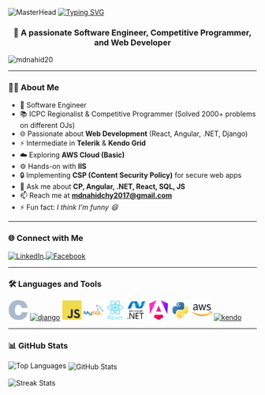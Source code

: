 ![MasterHead](https://thumbs.dreamstime.com/b/horizontal-banner-hands-typing-laptop-keyboard-various-electronic-devices-symbols-programming-software-horizontal-125917922.jpg)
[![Typing SVG](https://readme-typing-svg.demolab.com?font=Fira+Code&pause=1000&width=435&lines=HI+there%2C+I'm++Md+Nahid+Chowdhury)](https://git.io/typing-svg)
<h3 align="center">🚀 A passionate Software Engineer, Competitive Programmer, and Web Developer</h3>
<p align="left"> <img src="https://komarev.com/ghpvc/?username=mdnahid20&label=Profile%20views&color=0e75b6&style=flat" alt="mdnahid20" /> </p>


---

### 👨‍💻 About Me  
- 💼 Software Engineer 
- 📚 ICPC Regionalist & Competitive Programmer (Solved 2000+ problems on different OJs)  
- 🌐 Passionate about **Web Development** (React, Angular, .NET, Django)  
- ⚡ Intermediate in **Telerik** & **Kendo Grid**  
- ☁️ Exploring **AWS Cloud (Basic)**  
- ⚙️ Hands-on with **IIS**  
- 🔒 Implementing **CSP (Content Security Policy)** for secure web apps   
- 💬 Ask me about **CP, Angular, .NET, React, SQL, JS**  
- 📫 Reach me at **mdnahidchy2017@gmail.com**  
- ⚡ Fun fact: *I think I’m funny 😄*  

---

### 🌐 Connect with Me  
<p align="left">
<a href="https://www.linkedin.com/in/md-nahid-chowdhury-8a5262194/" target="blank">
  <img align="center" src="https://raw.githubusercontent.com/rahuldkjain/github-profile-readme-generator/master/src/images/icons/Social/linked-in-alt.svg" alt="LinkedIn" height="30" width="40" />
</a>
<a href="https://web.facebook.com/mohammad.nahidchy" target="blank">
  <img align="center" src="https://raw.githubusercontent.com/rahuldkjain/github-profile-readme-generator/master/src/images/icons/Social/facebook.svg" alt="Facebook" height="30" width="40" />
</a>
</p>

---

### 🛠️ Languages and Tools  
<p align="left">
  <a href="https://www.cprogramming.com/" target="_blank"><img src="https://raw.githubusercontent.com/devicons/devicon/master/icons/c/c-original.svg" alt="c" width="40" height="40"/></a>
  <a href="https://www.djangoproject.com/" target="_blank"><img src="https://cdn.worldvectorlogo.com/logos/django.svg" alt="django" width="40" height="40"/></a>
  <a href="https://developer.mozilla.org/en-US/docs/Web/JavaScript" target="_blank"><img src="https://raw.githubusercontent.com/devicons/devicon/master/icons/javascript/javascript-original.svg" alt="javascript" width="40" height="40"/></a>
  <a href="https://www.mysql.com/" target="_blank"><img src="https://raw.githubusercontent.com/devicons/devicon/master/icons/mysql/mysql-original-wordmark.svg" alt="mysql" width="40" height="40"/></a>
  <a href="https://reactjs.org/" target="_blank"><img src="https://raw.githubusercontent.com/devicons/devicon/master/icons/react/react-original-wordmark.svg" alt="react" width="40" height="40"/></a>
  <a href="https://dotnet.microsoft.com/" target="_blank"><img src="https://raw.githubusercontent.com/devicons/devicon/master/icons/dot-net/dot-net-original-wordmark.svg" alt=".NET" width="40" height="40"/></a>
  <a href="https://angular.dev/" target="_blank"><img src="https://raw.githubusercontent.com/devicons/devicon/master/icons/angular/angular-original.svg" alt="angular" width="40" height="40"/></a>
  <a href="https://www.python.org/" target="_blank"><img src="https://raw.githubusercontent.com/devicons/devicon/master/icons/python/python-original.svg" alt="python" width="40" height="40"/></a>
  <a href="https://aws.amazon.com/" target="_blank"><img src="https://raw.githubusercontent.com/devicons/devicon/master/icons/amazonwebservices/amazonwebservices-original-wordmark.svg" alt="aws" width="40" height="40"/></a>
  <a href="https://www.telerik.com/kendo-ui" target="_blank"><img src="https://avatars.githubusercontent.com/u/8908513?s=200&v=4" alt="kendo" width="40" height="40"/></a>
</p>

---

### 📊 GitHub Stats  
<p>
  <img align="left" src="https://github-readme-stats.vercel.app/api/top-langs?username=mdnahid20&show_icons=true&locale=en&layout=compact" alt="Top Languages"/>
</p>

<p>&nbsp;<img align="center" src="https://github-readme-stats.vercel.app/api?username=mdnahid20&show_icons=true&locale=en" alt="GitHub Stats"/></p>

<p><img align="center" src="https://github-readme-streak-stats.herokuapp.com/?user=mdnahid20" alt="Streak Stats"/></p>
